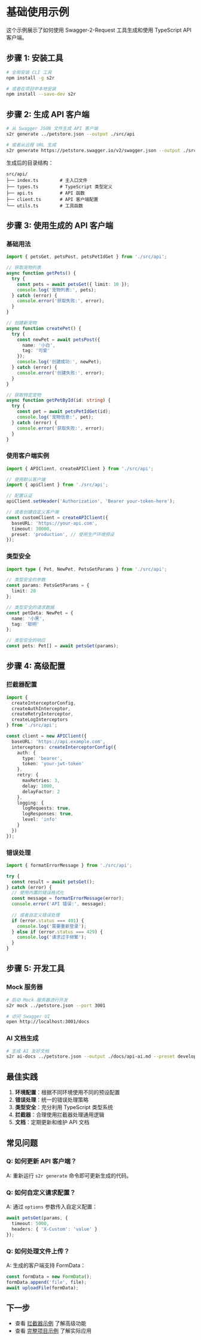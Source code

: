 # 基础使用示例

这个示例展示了如何使用 Swagger-2-Request 工具生成和使用 TypeScript API 客户端。

## 步骤 1: 安装工具

```bash
# 全局安装 CLI 工具
npm install -g s2r

# 或者在项目中本地安装
npm install --save-dev s2r
```

## 步骤 2: 生成 API 客户端

```bash
# 从 Swagger JSON 文件生成 API 客户端
s2r generate ../petstore.json --output ./src/api

# 或者从远程 URL 生成
s2r generate https://petstore.swagger.io/v2/swagger.json --output ./src/api
```

生成后的目录结构：
```
src/api/
├── index.ts        # 主入口文件
├── types.ts        # TypeScript 类型定义
├── api.ts          # API 函数
├── client.ts       # API 客户端配置
└── utils.ts        # 工具函数
```

## 步骤 3: 使用生成的 API 客户端

### 基础用法

```typescript
import { petsGet, petsPost, petsPetIdGet } from './src/api';

// 获取宠物列表
async function getPets() {
  try {
    const pets = await petsGet({ limit: 10 });
    console.log('宠物列表:', pets);
  } catch (error) {
    console.error('获取失败:', error);
  }
}

// 创建新宠物
async function createPet() {
  try {
    const newPet = await petsPost({
      name: '小白',
      tag: '可爱'
    });
    console.log('创建成功:', newPet);
  } catch (error) {
    console.error('创建失败:', error);
  }
}

// 获取特定宠物
async function getPetById(id: string) {
  try {
    const pet = await petsPetIdGet(id);
    console.log('宠物信息:', pet);
  } catch (error) {
    console.error('获取失败:', error);
  }
}
```

### 使用客户端实例

```typescript
import { APIClient, createAPIClient } from './src/api';

// 使用默认客户端
import { apiClient } from './src/api';

// 配置认证
apiClient.setHeader('Authorization', 'Bearer your-token-here');

// 或者创建自定义客户端
const customClient = createAPIClient({
  baseURL: 'https://your-api.com',
  timeout: 30000,
  preset: 'production', // 使用生产环境预设
});
```

### 类型安全

```typescript
import type { Pet, NewPet, PetsGetParams } from './src/api';

// 类型安全的参数
const params: PetsGetParams = {
  limit: 20
};

// 类型安全的请求数据
const petData: NewPet = {
  name: '小黑',
  tag: '聪明'
};

// 类型安全的响应
const pets: Pet[] = await petsGet(params);
```

## 步骤 4: 高级配置

### 拦截器配置

```typescript
import { 
  createInterceptorConfig,
  createAuthInterceptor,
  createRetryInterceptor,
  createLogInterceptors
} from './src/api';

const client = new APIClient({
  baseURL: 'https://api.example.com',
  interceptors: createInterceptorConfig({
    auth: {
      type: 'bearer',
      token: 'your-jwt-token'
    },
    retry: {
      maxRetries: 3,
      delay: 1000,
      delayFactor: 2
    },
    logging: {
      logRequests: true,
      logResponses: true,
      level: 'info'
    }
  })
});
```

### 错误处理

```typescript
import { formatErrorMessage } from './src/api';

try {
  const result = await petsGet();
} catch (error) {
  // 使用内置的错误格式化
  const message = formatErrorMessage(error);
  console.error('API 错误:', message);
  
  // 或者自定义错误处理
  if (error.status === 401) {
    console.log('需要重新登录');
  } else if (error.status === 429) {
    console.log('请求过于频繁');
  }
}
```

## 步骤 5: 开发工具

### Mock 服务器

```bash
# 启动 Mock 服务器进行开发
s2r mock ../petstore.json --port 3001

# 访问 Swagger UI
open http://localhost:3001/docs
```

### AI 文档生成

```bash
# 生成 AI 友好文档
s2r ai-docs ../petstore.json --output ./docs/api-ai.md --preset developer
```

## 最佳实践

1. **环境配置**：根据不同环境使用不同的预设配置
2. **错误处理**：统一的错误处理策略
3. **类型安全**：充分利用 TypeScript 类型系统
4. **拦截器**：合理使用拦截器处理通用逻辑
5. **文档**：定期更新和维护 API 文档

## 常见问题

### Q: 如何更新 API 客户端？
A: 重新运行 `s2r generate` 命令即可更新生成的代码。

### Q: 如何自定义请求配置？
A: 通过 `options` 参数传入自定义配置：
```typescript
await petsGet(params, {
  timeout: 5000,
  headers: { 'X-Custom': 'value' }
});
```

### Q: 如何处理文件上传？
A: 生成的客户端支持 FormData：
```typescript
const formData = new FormData();
formData.append('file', file);
await uploadFile(formData);
```

## 下一步

- 查看 [拦截器示例](../interceptors-demo/) 了解高级功能
- 查看 [完整项目示例](../full-project/) 了解实际应用
